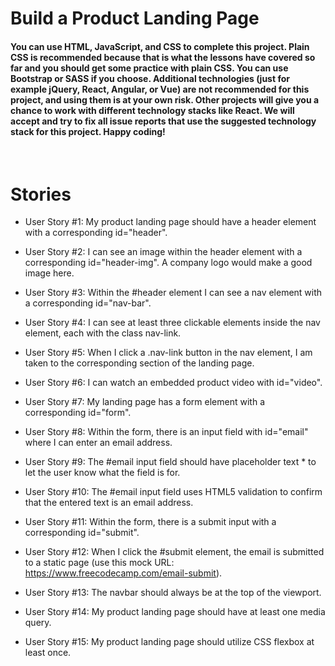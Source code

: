 # Build a Product Landing Page
#### You can use HTML, JavaScript, and CSS to complete this project. Plain CSS is recommended because that is what the lessons have covered so far and you should get some practice with plain CSS. You can use Bootstrap or SASS if you choose. Additional technologies (just for example jQuery, React, Angular, or Vue) are not recommended for this project, and using them is at your own risk. Other projects will give you a chance to work with different technology stacks like React. We will accept and try to fix all issue reports that use the suggested technology stack for this project. Happy coding!
<br>

# Stories

* User Story #1: My product landing page should have a header element with a corresponding id="header".

* User Story #2: I can see an image within the header element with a corresponding id="header-img". A company logo would make a good image here.

* User Story #3: Within the #header element I can see a nav element with a corresponding id="nav-bar".

* User Story #4: I can see at least three clickable elements inside the nav element, each with the class nav-link.

* User Story #5: When I click a .nav-link button in the nav element, I am taken to the corresponding section of the landing page.

* User Story #6: I can watch an embedded product video with id="video".

* User Story #7: My landing page has a form element with a corresponding id="form".

* User Story #8: Within the form, there is an input field with id="email" where I can enter an email address.

* User Story #9: The #email input field should have placeholder text * to let the user know what the field is for.

* User Story #10: The #email input field uses HTML5 validation to confirm that the entered text is an email address.

* User Story #11: Within the form, there is a submit input with a corresponding id="submit".

* User Story #12: When I click the #submit element, the email is submitted to a static page (use this mock URL: https://www.freecodecamp.com/email-submit).

* User Story #13: The navbar should always be at the top of the viewport.

* User Story #14: My product landing page should have at least one media query.

* User Story #15: My product landing page should utilize CSS flexbox at least once.